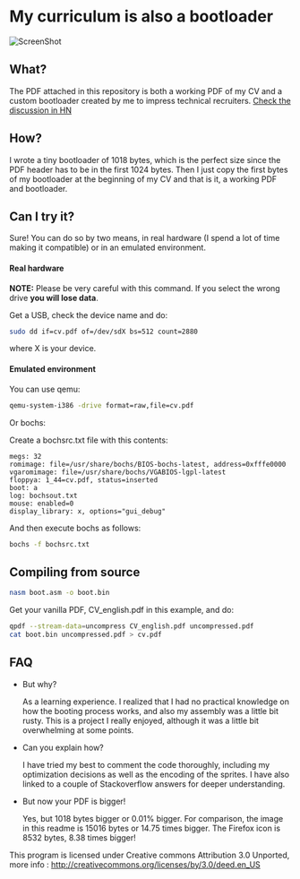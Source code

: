 My curriculum is also a bootloader
====================================

![ScreenShot](https://raw.githubusercontent.com/pjimenezmateo/curriculum-bootloader/master/Screenshot.png)

What?
------------

The PDF attached in this repository is both a working PDF of my CV and a custom bootloader created by me to impress technical recruiters. [Check the discussion in HN](https://news.ycombinator.com/item?id=19344146)

How?
------------

I wrote a tiny bootloader of 1018 bytes, which is the perfect size since the PDF header has to be in the first 1024 bytes. Then I just copy the first bytes of my bootloader at the beginning of my CV and that is it, a working PDF and bootloader.

Can I try it?
------------

Sure! You can do so by two means, in real hardware (I spend a lot of time making it compatible) or in an emulated environment.

#### Real hardware

**NOTE:** Please be very careful with this command. If you select the wrong drive **you will lose data**.

Get a USB, check the device name and do:
```bash
sudo dd if=cv.pdf of=/dev/sdX bs=512 count=2880
```

where X is your device.

#### Emulated environment

You can use qemu:
```bash
qemu-system-i386 -drive format=raw,file=cv.pdf
```

Or bochs:

Create a bochsrc.txt file with this contents:
```text
megs: 32
romimage: file=/usr/share/bochs/BIOS-bochs-latest, address=0xfffe0000
vgaromimage: file=/usr/share/bochs/VGABIOS-lgpl-latest
floppya: 1_44=cv.pdf, status=inserted
boot: a
log: bochsout.txt
mouse: enabled=0
display_library: x, options="gui_debug"
```

And then execute bochs as follows:

```bash
bochs -f bochsrc.txt
```

Compiling from source
------------

```bash
nasm boot.asm -o boot.bin
```

Get your vanilla PDF, CV_english.pdf in this example, and do:
```bash
qpdf --stream-data=uncompress CV_english.pdf uncompressed.pdf
cat boot.bin uncompressed.pdf > cv.pdf
```

FAQ
------------

* But why?

    As a learning experience. I realized that I had no practical knowledge on how the booting process works, and also my assembly was a little bit rusty. This is a project I really enjoyed, although it was a little bit overwhelming at some points.

* Can you explain how?

    I have tried my best to comment the code thoroughly, including my optimization decisions as well as the encoding of the sprites. I have also linked to a couple of Stackoverflow answers for deeper understanding.

* But now your PDF is bigger!

    Yes, but 1018 bytes bigger or 0.01% bigger. For comparison, the image in this readme is 15016 bytes or 14.75 times bigger. The Firefox icon is 8532 bytes, 8.38 times bigger!



This program is licensed under Creative commons Attribution 3.0 Unported, more info : 
http://creativecommons.org/licenses/by/3.0/deed.en_US
